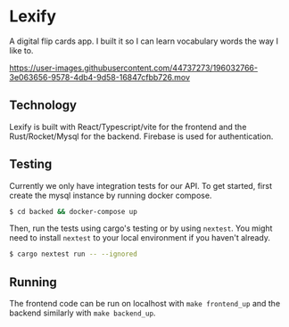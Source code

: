 # Lexify

A digital flip cards app. I built it so I can learn vocabulary words the way I
like to.

https://user-images.githubusercontent.com/44737273/196032766-3e063656-9578-4db4-9d58-16847cfbb726.mov

## Technology

Lexify is built with React/Typescript/vite for the frontend and the Rust/Rocket/Mysql
for the backend.
Firebase is used for authentication.

## Testing

Currently we only have integration tests for our API. To get started, first
create the mysql instance by running docker compose.

```bash
$ cd backed && docker-compose up
```

Then, run the tests using cargo's testing or by using `nextest`. You might need
to install `nextest` to your local environment if you haven't already.

```bash
$ cargo nextest run -- --ignored
```

## Running

The frontend code can be run on localhost with `make frontend_up` and the backend
similarly with `make backend_up`.

